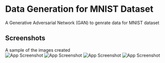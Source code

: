 # Data Generation for MNIST Dataset

A Generative Adversarial Network (GAN) to genrate data for MNIST dataset

## Screenshots
A sample of the images created
<br />
![App Screenshot](https://github.com/user-attachments/assets/e102ae1a-fa16-4fed-9bc1-6155a61410c6)
![App Screenshot](https://github.com/user-attachments/assets/32456c9b-4e96-43ee-baab-12a2d6a72962)
![App Screenshot](https://github.com/user-attachments/assets/6e8561af-54ce-46c0-8f42-4dcaf0a23d94)
![App Screenshot](https://github.com/user-attachments/assets/9531c7e2-931e-4bca-a756-e263024601a8)

